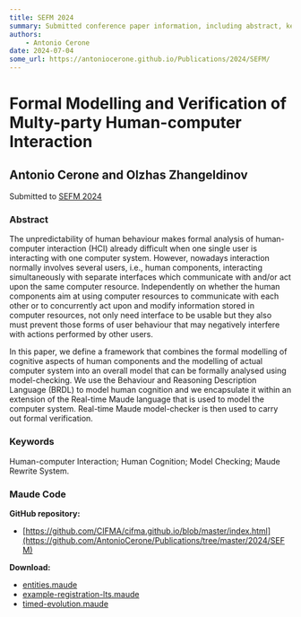 ```yaml
---
title: SEFM 2024
summary: Submitted conference paper information, including abstract, keywords and links to the code.
authors:
    - Antonio Cerone
date: 2024-07-04
some_url: https://antoniocerone.github.io/Publications/2024/SEFM/
---
```

# Formal Modelling and Verification of Multy-party Human-computer Interaction
## Antonio Cerone and Olzhas Zhangeldinov
Submitted to [SEFM 2024](https://sefm-conference.github.io/2024/)
### Abstract
The unpredictability of human behaviour makes formal analysis of human-computer interaction (HCI)
already difficult when one single user is interacting with one computer system.
However, nowadays interaction normally involves several users, i.e., human components, interacting
simultaneously with separate interfaces which communicate with and/or act upon the same computer resource.
Independently on whether the human components aim at using computer resources to communicate with each
other or to concurrently act upon and modify information stored in  computer resources, not only need
interface to be usable but they also must prevent those forms of user behaviour that may negatively
interfere with actions performed by other users.

In this paper, we define a framework that combines the formal modelling of cognitive aspects of human
components and the modelling of actual computer system into an overall model that can be formally analysed
using model-checking.
We use the Behaviour and Reasoning Description Language (BRDL) to model human cognition and we encapsulate
it within an extension of the Real-time Maude language that is used to model the computer system.
Real-time Maude model-checker is then used to carry out formal verification.
### Keywords
Human-computer Interaction; Human Cognition; Model Checking; Maude Rewrite System.
### Maude Code
**GitHub repository:**
* [https://github.com/CIFMA/cifma.github.io/blob/master/index.html](https://github.com/AntonioCerone/Publications/tree/master/2024/SEFM)

**Download:**
* [entities.maude](entities.maude)
* [example-registration-lts.maude](example-registration-lts.maude)
* [timed-evolution.maude](timed-evolution.maude)
